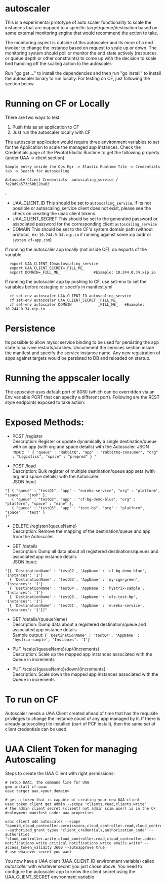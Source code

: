 # autoscaler
This is a experimental prototype of auto scaler functionality to scale the instances that are mapped to a specific target/queue/destination based on some external monitoring engine that would recommend the action to take. 

The monitoring aspect is outside of this autoscaler and its more of a end invoker to change the instance based on request to scale up or down. The monitoring system should poll or monitor the end state actively (resources or queue depth or other constraints) to come up with the decision to scale bnd handling off the scaling action to the autoscaler.

Run "go get ..." to install the dependencies and then run "go install" to install the autoscaler binary to run locally.
For testing on CF, just following the section below.

# Running on CF or Locally
There are two ways to test:
1) Push this as an application to CF 
2) Just run the autoscaler locally with CF 

The autoscaler application would require three environment variables to set for the Application to scale the managed app instances. Check the Credentials page of the Pivotal Elastic Runtime to get the following property (under UAA -> client section):
```
Sample entry inside the Ops Mgr -> Elastic Runtime Tile -> Credentials tab -> Search for Autoscaling

Autoscale Client Credentials  autoscaling_service / fe20d9a573c60b220a02
```
.
* UAA_CLIENT_ID
  This should be set to `autoscaling_service`.
  If its not possible or autoscaling_service client does not exist, please see the check on creating the uaac client tokens
* UAA_CLIENT_SECRET
  This should be set to the generated password or associated password for the corresponding client `autoscaling_service`
* DOMAIN
  This should be set to the CF's system domain path (without protocol, ex: `10.244.0.34.xip.io` if running against some xip addr or `system.cf-app.com`)

If running the autoscaler app locally (not inside CF), do exports of the variable
```
  export UAA_CLIENT_ID=autoscaling_service
  export UAA_CLIENT_SECRET=_FILL_ME_
  export DOMAIN=_FILL_ME_               #Example: 10.244.0.34.xip.io
```
If running the autoscaler app by pushing to CF, use set-env to set the variables before restaging or specify in manifest.yml
```
  cf set-env autoscaler UAA_CLIENT_ID autoscaling_service
  cf set-env autoscaler UAA_CLIENT_SECRET _FILL_ME_
  cf set-env autoscaler DOMAIN            _FILL_ME_   #Example: 10.244.0.34.xip.io
```

# Persistence
Its possible to allow mysql service binding to be used for persisting the app state to survive restarts/crashes. Uncomment the services section inside the manifest and specify the service instance name. Any new registration of apps against targets would be persisted to DB and reloaded on startup.

# Running the appscaler locally
The appscaler uses default port of 8080 (which can be overridden via an Env variable PORT that can specify a different port).
Following are the REST style endpoints exposed to take action:

# Exposed Methods:  
* POST /register  
 Description: Register or update dynamically a single destination/queue with an app (with org and space details) with the Autoscaler.
 JSON Input: ```  ' { "queue" : "RabbitQ", "app" : "rabbitmq-consumer", "org" : "Logistics", "space" : "preprod" } ' ```

* POST /load  
 Description: Bulk register of multiple destination/queue app sets (with org and space details) with the Autoscaler.  
 JSON Input 
 ```
 "[ { "queue" : "testQ1", "app" : "eureka-service", "org" : "platform", "space" : "josh" },
    { "queue" : "testQ2", "app" : "cf-bg-demo-blue", "org" : "platform", "space" : "mine" }, 
    { "queue" : "testQ5", "app" : "test-bp", "org" : "platform", "space" : "test" }
 ]"
 ``` 

* DELETE /register/{queueName}  
 Description: Remove the mapping of the destination/queue and app from the Autoscaler.    

* GET /details  
 Description: Dump all data about all registered destinations/queues and associated app instance details    
 JSON Input:
 ```
 "[{ 'DestinationName' : 'testQ2', 'AppName' : 'cf-bg-demo-blue', 'Instances': '1'}
   { 'DestinationName' : 'testQ3', 'AppName' : 'my-cgm-green', 'Instances': '1'}
   { 'DestinationName' : 'testQ4', 'AppName' : 'hystrix-sample', 'Instances': '1'}
   { 'DestinationName' : 'testQ5', 'AppName' : 'wls-test-bp', 'Instances': '1'}
   { 'DestinationName' : 'testQ1', 'AppName' : 'eureka-service', 'Instances': '1'}]"
  ```

* GET /details/{queueName}  
 Description: Dump data about a registered destination/queue and associated app instance details    
 Sample output: 
 ``` { 'DestinationName' : 'testQ4', 'AppName' : 'hystrix-sample', 'Instances': '1'} ```

* PUT /scale/{queueName}/up/{increments}  
 Description: Scale up the mapped app instances associated with the Queue in increments

* PUT /scale/{queueName}/down/{increments}  
 Description: Scale down the mapped app instances associated with the Queue in increments

# To run on CF

Autoscaler needs a UAA Client created ahead of time that has the requisite privileges to change the instance count of any app managed by it.
If there is already autoscaling tile installed (part of PCF install), then the same set of client credentials can be used.

# UAA Client Token for managing Autoscaling
Steps to create the UAA Client with right permissions:
```
# setup UAAC, the command line for UAA
gem install cf-uaac
uaac target uaa.<your_domain>

# get a token that is capable of creating your new UAA client
uaac token client get admin --scope "clients.read,clients.write"
# the admin client secret (client! not admin scim user) is in the CF deployment manifest under uaa properties

uaac client add autoscaler --scope "openid,cloud_controller.permissions,cloud_controller.read,cloud_controller.write" --authorized_grant_types "client_credentials,authorization_code" --authorities "cloud_controller.write,cloud_controller.read,cloud_controller.admin notifications.write critical_notifications.write emails.write" --access_token_validity 3600 --autoapprove true
# use whatever secret you want
```
You now have a UAA client (UAA_CLIENT_ID environment variable) called *autoscaler* with whatever secret you just chose above. 
You need to configure the autoscaler app to know the client secret using the UAA_CLIENT_SECRET environment variable

